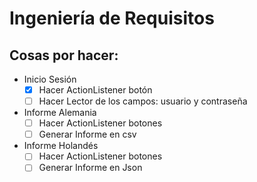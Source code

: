 # Ingeniería de Requisitos

## Cosas por hacer:
* Inicio Sesión
  * [X] Hacer ActionListener botón
  * [ ] Hacer Lector de los campos: usuario y contraseña
 
* Informe Alemania
  * [ ] Hacer ActionListener botones
  * [ ] Generar Informe en csv

* Informe Holandés
  * [ ] Hacer ActionListener botones
  * [ ] Generar Informe en Json
